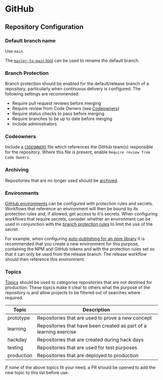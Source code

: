 # GitHub

## Repository Configuration

### Default branch name

Use `main`.

The [`master-to-main` tool][master-to-main] can be used to rename the default branch.

### Branch Protection

Branch protection should be enabled for the default/release branch of a repository, particularly when continuous delivery is configured. The following settings are recommended:

- Require pull request reviews before merging
- Require review from Code Owners (see [Codeowners](#codeowners))
- Require status checks to pass before merging
- Require branches to be up to date before merging
- Include administrators

### Codeowners

Include a [`CODEOWNERS`][gh-codeowners] file which references the GitHub team(s) responsible for the repository.
Where this file is present, enable `Require review from Code Owners`.

### Archiving

Repositories that are no longer used should be [archived][gh-archived].

### Environments

[GitHub environments][gh-environments] can be configured with protection rules and secrets. Workflows that reference an environment will then be bound by its protection rules and, if allowed, get access to it's secrets. When configuring workflows that require secrets, consider whether an environment can be used in conjunction with the [branch protection rules](#branch-protection) to limit the use of the secret.

For example, when configuring [auto-publishing for an npm library][npm-publishing] it is recommended that you create a new environment for this purpose, containing the NPM and GitHub tokens and with the protection rules set so that it can only be used from the release branch. The release workflow should then reference this environment.

### Topics

[Topics][gh-topics] should be used to categorise repositories that are not destined for production. These topics make it clear to others what the purpose of the repository is and allow projects to be filtered out of searches where required.

| Topic      | Description                                                        |
| ---------- | ------------------------------------------------------------------ |
| prototype  | Repositories that are used to prove a new concept                  |
| learning   | Repositories that have been created as part of a learning exercise |
| hackday    | Repositories that are created during hack days                     |
| testing    | Repositories that are used for test purposes                       |
| production | Repositories that are deployed to production                       |

If none of the above topics fit your need, a PR should be opened to add the new topic to this list before use.


<!-- only links below here -->

[master-to-main]: https://github.com/guardian/master-to-main
[gh-archived]: https://docs.github.com/en/github/creating-cloning-and-archiving-repositories/archiving-a-github-repository/archiving-repositories
[gh-codeowners]: https://docs.github.com/en/repositories/managing-your-repositorys-settings-and-features/customizing-your-repository/about-code-owners
[gh-environments]: https://docs.github.com/en/actions/reference/environments
[gh-topics]: https://docs.github.com/en/github/administering-a-repository/managing-repository-settings/classifying-your-repository-with-topics
[npm-publishing]: ./npm-packages.md#continuous-delivery
